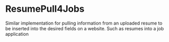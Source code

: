 # ResumePull4Jobs
Similar implementation for pulling information from an uploaded resume to be inserted into the desired fields on a website. Such as resumes into a job application
